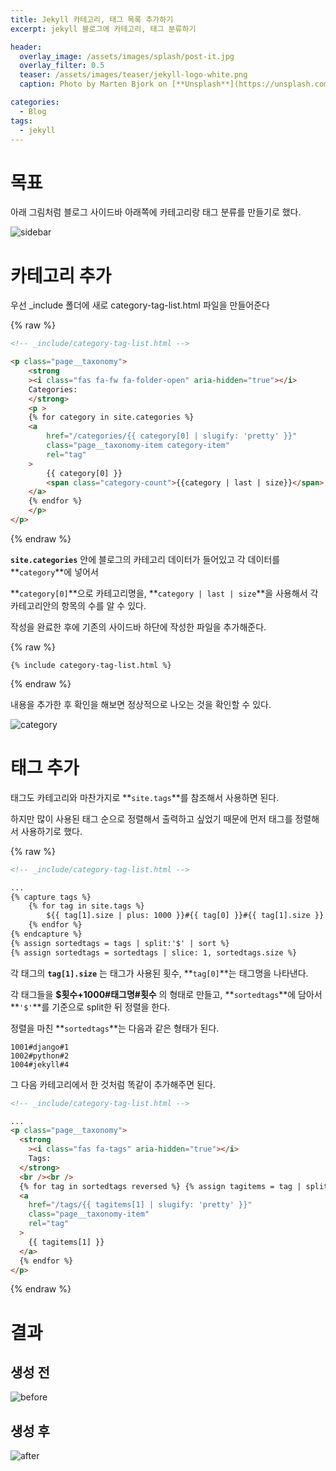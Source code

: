 ```yaml
---
title: Jekyll 카테고리, 태그 목록 추가하기
excerpt: jekyll 블로그에 카테고리, 태그 분류하기

header:
  overlay_image: /assets/images/splash/post-it.jpg
  overlay_filter: 0.5
  teaser: /assets/images/teaser/jekyll-logo-white.png
  caption: Photo by Marten Bjork on [**Unsplash**](https://unsplash.com)

categories:
  - Blog
tags:
  - jekyll
---
```


# 목표

아래 그림처럼 블로그 사이드바 아래쪽에 카테고리랑 태그 분류를 만들기로 했다.

![sidebar](/assets/images/2020/04/sidebar.png)

# 카테고리 추가

우선 \_include 폴더에 새로 category-tag-list.html 파일을 만들어준다

{% raw %}

```html
<!-- _include/category-tag-list.html -->

<p class="page__taxonomy">
    <strong
    ><i class="fas fa-fw fa-folder-open" aria-hidden="true"></i>
    Categories:
    </strong>
    <p >
    {% for category in site.categories %}
    <a
        href="/categories/{{ category[0] | slugify: 'pretty' }}"
        class="page__taxonomy-item category-item"
        rel="tag"
    >
        {{ category[0] }}
        <span class="category-count">{{category | last | size}}</span>
    </a>
    {% endfor %}
    </p>
</p>
```

{% endraw %}

**`site.categories`** 안에 블로그의 카테고리 데이터가 들어있고 각 데이터를 **`category`**에 넣어서

**`category[0]`**으로 카테고리명을, **`category | last | size`**을 사용해서 각 카테고리안의 항목의 수를 알 수 있다.

작성을 완료한 후에 기존의 사이드바 하단에 작성한 파일을 추가해준다.

{% raw %}

```
{% include category-tag-list.html %}
```

{% endraw %}

내용을 추가한 후 확인을 해보면 정상적으로 나오는 것을 확인할 수 있다.

![category](/assets/images/2020/04/category.png)

# 태그 추가

태그도 카테고리와 마찬가지로 **`site.tags`**를 참조해서 사용하면 된다.

하지만 많이 사용된 태그 순으로 정렬해서 출력하고 싶었기 때문에 먼저 태그를 정렬해서 사용하기로 했다.

{% raw %}

```html
<!-- _include/category-tag-list.html -->

... 
{% capture tags %} 
    {% for tag in site.tags %} 
        ${{ tag[1].size | plus: 1000 }}#{{ tag[0] }}#{{ tag[1].size }} 
    {% endfor %} 
{% endcapture %} 
{% assign sortedtags = tags | split:'$' | sort %} 
{% assign sortedtags = sortedtags | slice: 1, sortedtags.size %}
```

각 태그의 **`tag[1].size`** 는 태그가 사용된 횟수, **`tag[0]`**는 태그명을 나타낸다.

각 태그들을 **\$횟수+1000#태그명#횟수** 의 형태로 만들고, **`sortedtags`**에 담아서 **`'$'`**를 기준으로 split한 뒤 정렬을 한다.

정렬을 마친 **`sortedtags`**는 다음과 같은 형태가 된다.

```
1001#django#1
1002#python#2
1004#jekyll#4
```

그 다음 카테고리에서 한 것처럼 똑같이 추가해주면 된다.

```html
<!-- _include/category-tag-list.html -->

...
<p class="page__taxonomy">
  <strong
    ><i class="fas fa-tags" aria-hidden="true"></i>
    Tags:
  </strong>
  <br /><br />
  {% for tag in sortedtags reversed %} {% assign tagitems = tag | split: '#' %}
  <a
    href="/tags/{{ tagitems[1] | slugify: 'pretty' }}"
    class="page__taxonomy-item"
    rel="tag"
  >
    {{ tagitems[1] }}
  </a>
  {% endfor %}
</p>
```

{% endraw %}

# 결과

## 생성 전

![before](/assets/images/2020/04/before.png)

## 생성 후

![after](/assets/images/2020/04/after.png)
